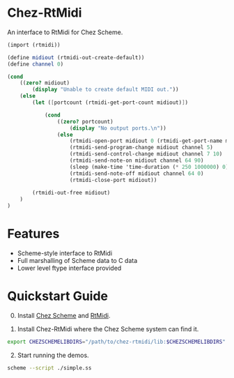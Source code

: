 # Chez-RtMidi
An interface to RtMidi for Chez Scheme.

```scheme
(import (rtmidi))

(define midiout (rtmidi-out-create-default))
(define channel 0)

(cond 
    ((zero? midiout)
        (display "Unable to create default MIDI out."))
    (else
        (let ([portcount (rtmidi-get-port-count midiout)])

            (cond 
                ((zero? portcount)
                    (display "No output ports.\n"))
                (else 
                    (rtmidi-open-port midiout 0 (rtmidi-get-port-name midiout 0))
                    (rtmidi-send-program-change midiout channel 5)
                    (rtmidi-send-control-change midiout channel 7 10)
                    (rtmidi-send-note-on midiout channel 64 90)
                    (sleep (make-time 'time-duration (* 250 1000000) 0))))
                    (rtmidi-send-note-off midiout channel 64 0)
                    (rtmidi-close-port midiout))
            
        (rtmidi-out-free midiout)
    )
)
```


# Features

* Scheme-style interface to RtMidi
* Full marshalling of Scheme data to C data
* Lower level ftype interface provided


# Quickstart Guide

0. Install [Chez Scheme](https://github.com/cisco/ChezScheme) and [RtMidi](https://github.com/thestk/rtmidi/).

1. Install Chez-RtMidi where the Chez Scheme system can find it.
```bash
export CHEZSCHEMELIBDIRS="/path/to/chez-rtmidi/lib:$CHEZSCHEMELIBDIRS"
```

2. Start running the demos.
```bash
scheme --script ./simple.ss
```
